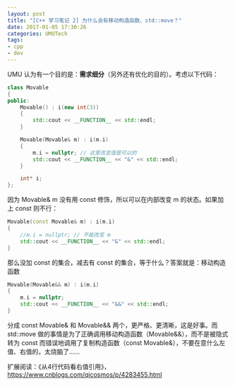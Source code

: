 ```yaml
---
layout: post
title: "[C++ 学习笔记 2] 为什么会有移动构造函数、std::move？"
date: 2017-01-05 17:30:26
categories: UMUTech
tags:
- cpp
- dev
---
```

UMU 认为有一个目的是：**需求细分**（另外还有优化的目的）。考虑以下代码：

```cpp
class Movable
{
public:
	Movable() : i(new int(3))
	{
		std::cout << __FUNCTION__ << std::endl;
	}

	Movable(Movable& m) : i(m.i)
	{
		m.i = nullptr; // 这里改变值是可以的
		std::cout << __FUNCTION__ << "&" << std::endl;
	}

	int* i;
};
```

因为 Movable& m 没有用 const 修饰，所以可以在内部改变 m 的状态。如果加上 const 则不行：

```cpp
Movable(const Movable& m) : i(m.i)
{
	//m.i = nullptr; // 不能改变 m
	std::cout << __FUNCTION__ << "&" << std::endl;
}
```

那么没加 const 的集合，减去有 const 的集合，等于什么？答案就是：移动构造函数

```cpp
Movable(Movable&& m) : i(m.i)
{
	m.i = nullptr;
	std::cout << __FUNCTION__ << "&&" << std::endl;
}
```

分成 const Movable& 和 Movable&& 两个，更严格、更清晰，这是好事。而 std::move 做的事情是为了正确调用移动构造函数（Movable&&），而不是被隐式转为 const 而错误地调用了复制构造函数（const Movable&），不要在意什么左值、右值的，太烧脑了……

扩展阅读：《从4行代码看右值引用》，<https://www.cnblogs.com/qicosmos/p/4283455.html>